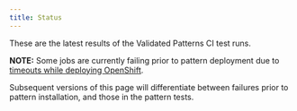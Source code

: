 ```yaml
---
title: Status
---
```


These are the latest results of the Validated Patterns CI test runs.

**NOTE:** Some jobs are currently failing prior to pattern deployment due to [timeouts while deploying OpenShift](https://issues.redhat.com/browse/OCPBUGS-10439).

Subsequent versions of this page will differentiate between failures prior to pattern installation, and those in the pattern tests.

  <script type="text/javascript" src="/js/dashboard.js"></script>

  <div class='results'>
    <p id="ci-dataset"> </p>
    <script>
      obtainBadges(null, 'ci-dataset');
    </script>
  </div>
